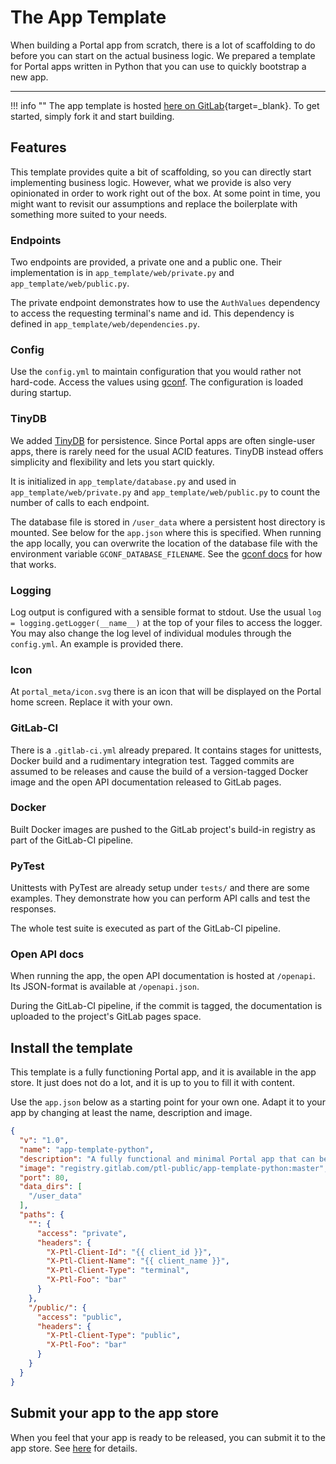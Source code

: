 # The App Template

When building a Portal app from scratch, there is a lot of scaffolding to do
before you can start on the actual business logic.
We prepared a template for Portal apps written in Python that you can use to quickly bootstrap a new app.

---

!!! info ""
    The app template is hosted [here on GitLab](https://gitlab.com/ptl-public/app-template-python){target=_blank}.
    To get started, simply fork it and start building. 

## Features

This template provides quite a bit of scaffolding, so you can directly start implementing business logic.
However, what we provide is also very opinionated in order to work right out of the box.
At some point in time, you might want to revisit our assumptions 
and replace the boilerplate with something more suited to your needs. 

### Endpoints

Two endpoints are provided, a private one and a public one.
Their implementation is in `app_template/web/private.py` and `app_template/web/public.py`.

The private endpoint demonstrates how to use the `AuthValues` dependency 
to access the requesting terminal's name and id.
This dependency is defined in `app_template/web/dependencies.py`.

### Config

Use the `config.yml` to maintain configuration that you would rather not hard-code.
Access the values using [gconf](https://gitlab.com/max-tet/gconf/).
The configuration is loaded during startup.

### TinyDB

We added [TinyDB](https://tinydb.readthedocs.io/en/latest/index.html) for persistence.
Since Portal apps are often single-user apps, there is rarely need for the usual ACID features.
TinyDB instead offers simplicity and flexibility and lets you start quickly.

It is initialized in `app_template/database.py` and used in `app_template/web/private.py` and `app_template/web/public.py`
to count the number of calls to each endpoint.

The database file is stored in `/user_data` where a persistent host directory is mounted.
See below for the `app.json` where this is specified.
When running the app locally, you can overwrite the location of the database file
with the environment variable `GCONF_DATABASE_FILENAME`.
See the [gconf docs](https://gitlab.com/max-tet/gconf#environment-variables-override) for how that works.

### Logging

Log output is configured with a sensible format to stdout.
Use the usual `log = logging.getLogger(__name__)` at the top of your files to access the logger.
You may also change the log level of individual modules through the `config.yml`.
An example is provided there.

### Icon

At `portal_meta/icon.svg` there is an icon that will be displayed on the Portal home screen.
Replace it with your own.

### GitLab-CI

There is a `.gitlab-ci.yml` already prepared.
It contains stages for unittests, Docker build and a rudimentary integration test.
Tagged commits are assumed to be releases and cause the build of a version-tagged Docker image
and the open API documentation released to GitLab pages.

### Docker

Built Docker images are pushed to the GitLab project's build-in registry
as part of the GitLab-CI pipeline.

### PyTest

Unittests with PyTest are already setup under `tests/` and there are some examples.
They demonstrate how you can perform API calls and test the responses.

The whole test suite is executed as part of the GitLab-CI pipeline.

### Open API docs

When running the app, the open API documentation is hosted at `/openapi`.
Its JSON-format is available at `/openapi.json`.

During the GitLab-CI pipeline, if the commit is tagged,
the documentation is uploaded to the project's GitLab pages space.

## Install the template

This template is a fully functioning Portal app, and it is available in the app store.
It just does not do a lot, and it is up to you to fill it with content.

Use the `app.json` below as a starting point for your own one.
Adapt it to your app by changing at least the name, description and image.

```json
{
  "v": "1.0",
  "name": "app-template-python",
  "description": "A fully functional and minimal Portal app that can be used to quickly bootstrap a new app using Python",
  "image": "registry.gitlab.com/ptl-public/app-template-python:master",
  "port": 80,
  "data_dirs": [
    "/user_data"
  ],
  "paths": {
    "": {
      "access": "private",
      "headers": {
        "X-Ptl-Client-Id": "{{ client_id }}",
        "X-Ptl-Client-Name": "{{ client_name }}",
        "X-Ptl-Client-Type": "terminal",
        "X-Ptl-Foo": "bar"
      }
    },
    "/public/": {
      "access": "public",
      "headers": {
        "X-Ptl-Client-Type": "public",
        "X-Ptl-Foo": "bar"
      }
    }
  }
}
```

## Submit your app to the app store

When you feel that your app is ready to be released, you can submit it to the app store.
See [here](submitting.md) for details.
